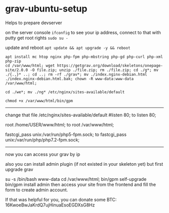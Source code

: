 # grav-ubuntu-setup
Helps to prepare devserver

on the server console 
```ifconfig```
to see your ip address, connect to that with putty
get root rights
```sudo su -```

update and reboot
```apt update && apt upgrade -y && reboot```



```apt install mc htop nginx php-fpm php-mbstring php-gd php-curl php-xml php-zip```  
```cd /var/www/html; wget https://getgrav.org/download/skeletons/onepage-site/2.0.0 -O file.zip; unzip ./file.zip; rm ./file.zip; cd ./g*; mv ./{.,}* ..; cd ..; rm -rf ./grav*; mv ./index.nginx-debian.html ./index.nginx-debian.html.bak; chown -R www-data:www-data /var/www/html; ```

```cd ./we*; mv ./ng* /etc/nginx/sites-available/default```

```chmod +x /var/www/html/bin/gpm```
_____________________________________
change that file /etc/nginx/sites-available/default
 #listen 80;
to
  listen 80;

  root /home/USER/www/html;
to
  root /var/www/html;

 fastcgi_pass unix:/var/run/php5-fpm.sock;
to
 fastcgi_pass unix:/var/run/php/php7.2-fpm.sock;
_____________________________________


now you can access your grav by ip 

also you can install admin plugin (if not existed in your skeleton yet)
but first upgrade grav

su -s /bin/bash www-data
cd /var/www/html; 
bin/gpm self-upgrade
bin/gpm install admin
then access your site from the frontend and fill the form to create admin account.




If that was helpful for you, you can donate some
BTC: 16KwoeBwJaKrdQ7ujHinuaEsoEGDXsG8Hz
